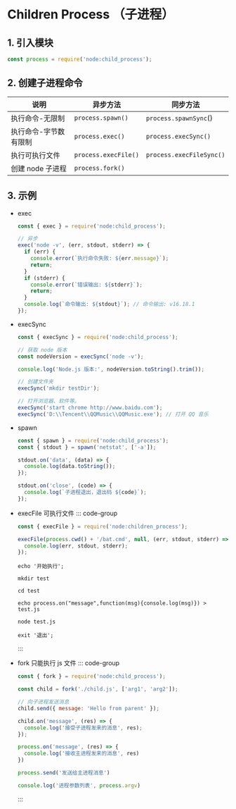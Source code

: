 # Children Process （子进程）

## 1. 引入模块

```javascript
const process = require('node:child_process');
```

## 2. 创建子进程命令

| 说明                  | 异步方法             | 同步方法                 |
| --------------------- | -------------------- | ------------------------ |
| 执行命令-无限制       | `process.spawn()`    | `process.spawnSync`()    |
| 执行命令-字节数有限制 | `process.exec()`     | `process.execSync()`     |
| 执行可执行文件        | `process.execFile()` | `process.execFileSync()` |
| 创建 node 子进程      | `process.fork()`     |                          |

## 3. 示例

- exec

  ```javascript
  const { exec } = require('node:child_process');

  // 异步
  exec('node -v', (err, stdout, stderr) => {
    if (err) {
      console.error(`执行命令失败: ${err.message}`);
      return;
    }
    if (stderr) {
      console.error(`错误输出: ${stderr}`);
      return;
    }
    console.log(`命令输出: ${stdout}`); // 命令输出: v16.18.1
  });
  ```

- execSync

  ```javascript
  const { execSync } = require('node:child_process');

  // 获取 node 版本
  const nodeVersion = execSync('node -v');

  console.log('Node.js 版本:', nodeVersion.toString().trim());

  // 创建文件夹
  execSync('mkdir testDir');

  // 打开浏览器、软件等。
  execSync('start chrome http://www.baidu.com');
  execSync('D:\\Tencent\\QQMusic\\QQMusic.exe'); // 打开 QQ 音乐
  ```

- spawn

  ```javascript
  const { spawn } = require('node:child_process');
  const { stdout } = spawn('netstat', ['-a']);

  stdout.on('data', (data) => {
    console.log(data.toString());
  });

  stdout.on('close', (code) => {
    console.log(`子进程退出，退出码 ${code}`);
  });
  ```

- execFile 可执行文件
  ::: code-group

  ```javascript [index.js]
  const { execFile } = require('node:children_process');

  execFile(process.cwd() + '/bat.cmd', null, (err, stdout, stderr) => {
    console.log(err, stdout, stderr);
  });
  ```

  ```shell [bat.cmd]
  echo '开始执行';

  mkdir test

  cd test

  echo process.on("message",function(msg){console.log(msg)}) > test.js

  node test.js

  exit '退出';
  ```

  :::

- fork 只能执行 js 文件
  ::: code-group

  ```javascript [index.js]
  const { fork } = require('node:child_process');

  const child = fork('./child.js', ['arg1', 'arg2']);

  // 向子进程发送消息
  child.send({ message: 'Hello from parent' });

  child.on('message', (res) => {
    console.log('接受子进程发来的消息', res);
  });
  ```

  ```index.js [child.js]
  process.on('message', (res) => {
    console.log('接收主进程发来的消息', res)
  })

  process.send('发送给主进程消息')

  console.log('进程参数列表', process.argv)
  ```

  :::
